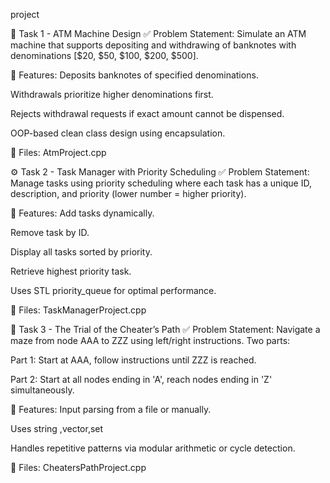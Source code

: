 project

🏧 Task 1 - ATM Machine Design
✅ Problem Statement:
Simulate an ATM machine that supports depositing and withdrawing of banknotes with denominations [$20, $50, $100, $200, $500].

📌 Features:
Deposits banknotes of specified denominations.

Withdrawals prioritize higher denominations first.

Rejects withdrawal requests if exact amount cannot be dispensed.

OOP-based clean class design using encapsulation.

📂 Files:
AtmProject.cpp


⚙️ Task 2 - Task Manager with Priority Scheduling
✅ Problem Statement:
Manage tasks using priority scheduling where each task has a unique ID, description, and priority (lower number = higher priority).

📌 Features:
Add tasks dynamically.

Remove task by ID.

Display all tasks sorted by priority.

Retrieve highest priority task.

Uses STL priority_queue  for optimal performance.

📂 Files:
TaskManagerProject.cpp




🧭 Task 3 - The Trial of the Cheater’s Path
✅ Problem Statement:
Navigate a maze from node AAA to ZZZ using left/right instructions. Two parts:

Part 1: Start at AAA, follow instructions until ZZZ is reached.

Part 2: Start at all nodes ending in 'A', reach nodes ending in 'Z' simultaneously.

📌 Features:
Input parsing from a file or manually.

Uses string ,vector,set 

Handles repetitive patterns via modular arithmetic or cycle detection.

📂 Files:
CheatersPathProject.cpp





